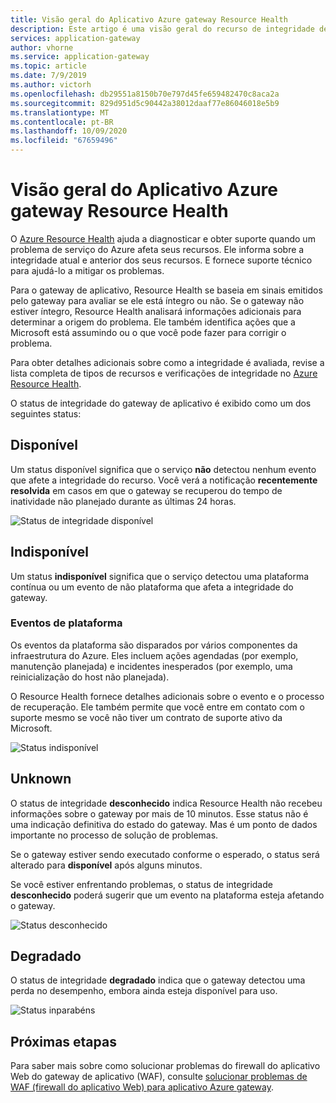 ```yaml
---
title: Visão geral do Aplicativo Azure gateway Resource Health
description: Este artigo é uma visão geral do recurso de integridade de recursos para Aplicativo Azure gateway
services: application-gateway
author: vhorne
ms.service: application-gateway
ms.topic: article
ms.date: 7/9/2019
ms.author: victorh
ms.openlocfilehash: db29551a8150b70e797d45fe659482470c8aca2a
ms.sourcegitcommit: 829d951d5c90442a38012daaf77e86046018e5b9
ms.translationtype: MT
ms.contentlocale: pt-BR
ms.lasthandoff: 10/09/2020
ms.locfileid: "67659496"
---
```

# <a name="azure-application-gateway-resource-health-overview"></a>Visão geral do Aplicativo Azure gateway Resource Health

O [Azure Resource Health](../service-health/resource-health-overview.md) ajuda a diagnosticar e obter suporte quando um problema de serviço do Azure afeta seus recursos. Ele informa sobre a integridade atual e anterior dos seus recursos. E fornece suporte técnico para ajudá-lo a mitigar os problemas.

Para o gateway de aplicativo, Resource Health se baseia em sinais emitidos pelo gateway para avaliar se ele está íntegro ou não. Se o gateway não estiver íntegro, Resource Health analisará informações adicionais para determinar a origem do problema. Ele também identifica ações que a Microsoft está assumindo ou o que você pode fazer para corrigir o problema.

Para obter detalhes adicionais sobre como a integridade é avaliada, revise a lista completa de tipos de recursos e verificações de integridade no [Azure Resource Health](../service-health/resource-health-checks-resource-types.md#microsoftnetworkapplicationgateways).


O status de integridade do gateway de aplicativo é exibido como um dos seguintes status:

## <a name="available"></a>Disponível

Um status disponível significa que o serviço **não** detectou nenhum evento que afete a integridade do recurso. Você verá a notificação **recentemente resolvida** em casos em que o gateway se recuperou do tempo de inatividade não planejado durante as últimas 24 horas.

![Status de integridade disponível](media/resource-health-overview/available-full.png)

## <a name="unavailable"></a>Indisponível

Um status **indisponível** significa que o serviço detectou uma plataforma contínua ou um evento de não plataforma que afeta a integridade do gateway.

### <a name="platform-events"></a>Eventos de plataforma

Os eventos da plataforma são disparados por vários componentes da infraestrutura do Azure. Eles incluem ações agendadas (por exemplo, manutenção planejada) e incidentes inesperados (por exemplo, uma reinicialização do host não planejada).

O Resource Health fornece detalhes adicionais sobre o evento e o processo de recuperação. Ele também permite que você entre em contato com o suporte mesmo se você não tiver um contrato de suporte ativo da Microsoft.

![Status indisponível](media/resource-health-overview/unavailable.png)

## <a name="unknown"></a>Unknown

O status de integridade **desconhecido** indica Resource Health não recebeu informações sobre o gateway por mais de 10 minutos. Esse status não é uma indicação definitiva do estado do gateway. Mas é um ponto de dados importante no processo de solução de problemas.

Se o gateway estiver sendo executado conforme o esperado, o status será alterado para **disponível** após alguns minutos.

Se você estiver enfrentando problemas, o status de integridade **desconhecido** poderá sugerir que um evento na plataforma esteja afetando o gateway.

![Status desconhecido](media/resource-health-overview/unknown.png)

## <a name="degraded"></a>Degradado

O status de integridade **degradado** indica que o gateway detectou uma perda no desempenho, embora ainda esteja disponível para uso.

![Status inparabéns](media/resource-health-overview/degraded.png)

## <a name="next-steps"></a>Próximas etapas

Para saber mais sobre como solucionar problemas do firewall do aplicativo Web do gateway de aplicativo (WAF), consulte [solucionar problemas de WAF (firewall do aplicativo Web) para aplicativo Azure gateway](web-application-firewall-troubleshoot.md).